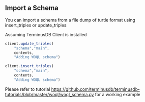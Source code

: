 ## Import a Schema

You can import a schema from a file dump of turtle format using insert_triples or update_triples

Assuming TerminusDB Client is installed

```javascript
client.update_triples(
    "schema","main",
    contents,
    "Adding WOQL schema")
```

```javascript
client.insert_triples(
    "schema","main",
    contents,
    "Adding WOQL schema")
```

Please refer to tutorial https://github.com/terminusdb/terminusdb-tutorials/blob/master/woql/woql_schema.py for a working example
